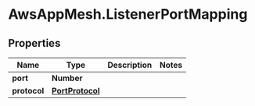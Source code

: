 # AwsAppMesh.ListenerPortMapping

## Properties

Name | Type | Description | Notes
------------ | ------------- | ------------- | -------------
**port** | **Number** |  | 
**protocol** | [**PortProtocol**](PortProtocol.md) |  | 


